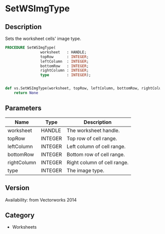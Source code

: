 # SetWSImgType

## Description
Sets the worksheet cells' image type.

```pascal
PROCEDURE SetWSImgType(
				worksheet   : HANDLE;
				topRow      : INTEGER;
				leftColumn  : INTEGER;
				bottomRow   : INTEGER;
				rightColumn : INTEGER;
				type        : INTEGER);
```

```python

def vs.SetWSImgType(worksheet, topRow, leftColumn, bottomRow, rightColumn, type):
    return None
```

## Parameters
|Name|Type|Description|
|---|---|---|
|worksheet|HANDLE|The worksheet handle.|
|topRow|INTEGER|Top row of cell range.|
|leftColumn|INTEGER|Left column of cell range.|
|bottomRow|INTEGER|Bottom row of cell range.|
|rightColumn|INTEGER|Right column of cell range.|
|type|INTEGER|The image type.|

## Version
Availability: from Vectorworks 2014
## Category
* Worksheets

